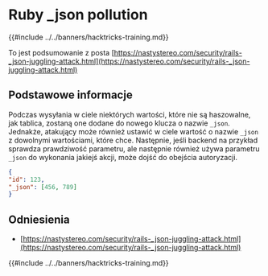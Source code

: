 # Ruby _json pollution

{{#include ../../banners/hacktricks-training.md}}

To jest podsumowanie z posta [https://nastystereo.com/security/rails-_json-juggling-attack.html](https://nastystereo.com/security/rails-_json-juggling-attack.html)

## Podstawowe informacje

Podczas wysyłania w ciele niektórych wartości, które nie są haszowalne, jak tablica, zostaną one dodane do nowego klucza o nazwie `_json`. Jednakże, atakujący może również ustawić w ciele wartość o nazwie `_json` z dowolnymi wartościami, które chce. Następnie, jeśli backend na przykład sprawdza prawdziwość parametru, ale następnie również używa parametru `_json` do wykonania jakiejś akcji, może dojść do obejścia autoryzacji.
```json
{
"id": 123,
"_json": [456, 789]
}
```
## Odniesienia

- [https://nastystereo.com/security/rails-_json-juggling-attack.html](https://nastystereo.com/security/rails-_json-juggling-attack.html)

{{#include ../../banners/hacktricks-training.md}}
